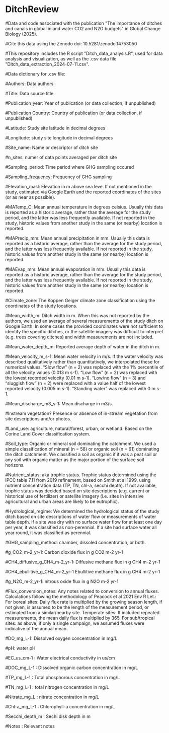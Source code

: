 # DitchReview

#Data and code associated with the publication "The importance of ditches and canals in global inland water CO2 and N2O budgets" in Global Change Biology (2025). 

#Cite this data using the Zenodo doi: 10.5281/zenodo.14753050

#This repository includes the R script "Ditch_data_analysis.R", used for data analysis and visualization, as well as the .csv data file "Ditch_data_extraction_2024-07-11.csv". 

#Data dictionary for .csv file: 

#Authors: Data authors

#Title: Data source title	

#Publication_year: Year of publication (or data collection, if unpublished)	

#Publication	Country: Country of publication (or data collection, if unpublished)

#Latitude: Study site latitude in decimal degrees	

#Longitude: study site longitude in decimal degrees	

#Site_name: Name or descriptor of ditch site	

#n_sites: numer of data points averaged per ditch site	

#Sampling_period: Time period where GHG sampling occured	

#Sampling_frequency; Frequency of GHG sampling	

#Elevation_masl: Elevation in m above sea leve. If not mentioned in the study, estimated via Google Earth and the reported coordinates of the sites (or as near as possible). 	

#MATemp_C: Mean annual temperature in degrees celsius. Usually this data is reported as a historic average, rather than the average for the study period, and the latter was less frequently available. If not reported in the study, historic values from another study in the same (or nearby) location is reported. 	

#MAPrecip_mm: Mean annual precipitation in mm. Usually this data is reported as a historic average, rather than the average for the study period, and the latter was less frequently available. If not reported in the study, historic values from another study in the same (or nearby) location is reported.

#MAEvap_mm: Mean annual evaporation in mm. Usually this data is reported as a historic average, rather than the average for the study period, and the latter was less frequently available. If not reported in the study, historic values from another study in the same (or nearby) location is reported.

#Climate_zone: The Koppen Geiger climate zone classification using the coordinates of the study locations. 	

#Mean_width_m: Ditch width in m. When this was not reported by the authors, we used an average of several measurements of the study ditch on Google Earth. In some cases the provided coordinates were not sufficient to identify the specific ditches, or the satellite imagery was difficult to interpret (e.g. trees covering ditches) and width measurements are not included.	

#Mean_water_depth_m: Reported average depth of water in the ditch in m.	

#Mean_velocity_m_s-1: Mean water velocity in m/s. If the water velocity was described qualitatively rather than quantitatively, we interpolated these for numerical values. “Slow flow” (n = 2) was replaced with the 1% percentile of all the velocity values (0.013 m s-1). “Low flow” (n = 2) was replaced with the lowest recorded velocity (0.01 m s-1). “Low/no flow” (n = 3) and “sluggish flow” (n = 2) were replaced with a value half of the lowest reported velocity (0.005 m s-1). “Standing  water” was replaced with 0 m s-1. 	

#Mean_discharge_m3_s-1: Mean discharge in m3/s. 

#Instream vegetation? Presence or absence of in-stream vegetation from site descriptions and/or photos. 	

#Land_use: agriculture, natural/forest, urban, or wetland. Based on the Corine Land Cover classification system.

#Soil_type: Organic or mineral soil dominating the catchment. We used a simple classification of mineral (n = 58) or organic soil (n = 61) dominating the ditch catchment. We classified a soil as organic if it was a peat soil or any soil with organic matter as the major portion of the surface soil horizons. 	

#Nutrient_status: aka trophic status. Trophic status determined using the IPCC table 7.11 from 2019 refinement, based on Smith et al 1999, using nutrient concentration data (TP, TN, chl-a, secchi depth). If not available, trophic status was decided based on site descriptions (e.g. current or historical use of fertilizer) or satellite imagery (i.e. sites in intensive agricultural and urban areas are likely to be eutrophic).	

#Hydrological_regime: We determined the hydrological status of the study ditch based on site descriptions of water flow or measurements of water table depth. If a site was dry with no surface water flow for at least one day per year, it was classified as non-perennial. If a site had surface water all year round, it was classified as perennial.   

#GHG_sampling_method: chamber, dissoled concentration, or both. 	

#g_CO2_m-2_yr-1: Carbon dioxide flux in g CO2 m-2 yr-1

#CH4_diffusive_g_CH4_m-2_yr-1: Diffusive methane flux in g CH4 m-2 yr-1

#CH4_ebullitive_g_CH4_m-2_yr-1	Ebullitive methane flux in g CH4 m-2 yr-1

#g_N2O_m-2_yr-1: nitrous oxide flux in g N2O m-2 yr-1	

#Flux_conversion_notes: Any notes related to conversion to annual fluxes. Calculations following the methodology of Peacock et al 2021 Env R Let.: For boreal sites: Daily flux rate is multiplied by the growing season length, if not given, is assumed to be the length of the measurement period, or estimated from a similar/nearby site. Temperate sites: If included repeated measurements, the mean daily flux is multiplied by 365. For sub/tropical sites: as above; if only a single campaign, we assumed fluxes were indicative of the annual mean. 

#DO_mg_L-1: Dissolved oxygen concentration in mg/L	

#pH: water pH	

#EC_us_cm-1	: Water electrical conductivity in us/cm

#DOC_mg_L-1	: Dissolved organic carbon concentration in mg/L

#TP_mg_L-1	: Total phosphorous concentration in mg/L

#TN_mg_L-1	: total nitrogen concentration in mg/L

#Nitrate_mg_L	: nitrate concentration in mg/L

#Chl-a_mg_L-1	: Chlorophyll-a concentration in mg/L

#Secchi_depth_m	: Sechi disk depth in m

#Notes : Relevant notes









